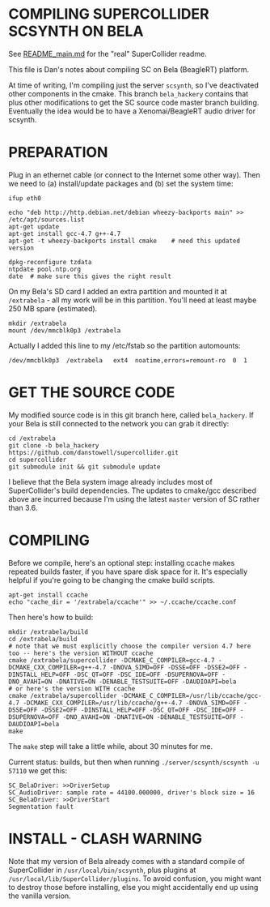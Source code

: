 COMPILING SUPERCOLLIDER SCSYNTH ON BELA
=======================================

See [README_main.md](README_main.md) for the "real" SuperCollider readme.

This file is Dan's notes about compiling SC on Bela (BeagleRT) platform.

At time of writing, I'm compiling just the server `scsynth`, so I've deactivated other components in the cmake.
This branch `bela_hackery` contains that plus other modifications to get the SC source code master branch building.
Eventually the idea would be to have a Xenomai/BeagleRT audio driver for scsynth.


PREPARATION
===========

Plug in an ethernet cable (or connect to the Internet some other way). Then we need to (a) install/update packages and (b) set the system time:

    ifup eth0

    echo "deb http://http.debian.net/debian wheezy-backports main" >> /etc/apt/sources.list
    apt-get update
    apt-get install gcc-4.7 g++-4.7
    apt-get -t wheezy-backports install cmake    # need this updated version

    dpkg-reconfigure tzdata
    ntpdate pool.ntp.org
    date  # make sure this gives the right result

On my Bela's SD card I added an extra partition and mounted it at `/extrabela` - all my work will be in this partition.
You'll need at least maybe 250 MB spare (estimated).

    mkdir /extrabela
    mount /dev/mmcblk0p3 /extrabela

Actually I added this line to my /etc/fstab so the partition automounts:

    /dev/mmcblk0p3  /extrabela   ext4  noatime,errors=remount-ro  0  1


GET THE SOURCE CODE
===================

My modified source code is in this git branch here, called `bela_hackery`. If your Bela is still connected to the network you can grab it directly:

    cd /extrabela
    git clone -b bela_hackery https://github.com/danstowell/supercollider.git
    cd supercollider
    git submodule init && git submodule update

I believe that the Bela system image already includes most of SuperCollider's build dependencies. The updates to cmake/gcc described above are incurred because I'm using the latest `master` version of SC rather than 3.6.

COMPILING
=========

Before we compile, here's an optional step: installing ccache makes repeated builds faster, if you have spare disk space for it. It's especially helpful if you're going to be changing the cmake build scripts.

    apt-get install ccache
    echo "cache_dir = '/extrabela/ccache'" >> ~/.ccache/ccache.conf

Then here's how to build:

    mkdir /extrabela/build
    cd /extrabela/build
    # note that we must explicitly choose the compiler version 4.7 here too -- here's the version WITHOUT ccache
    cmake /extrabela/supercollider -DCMAKE_C_COMPILER=gcc-4.7 -DCMAKE_CXX_COMPILER=g++-4.7 -DNOVA_SIMD=OFF -DSSE=OFF -DSSE2=OFF -DINSTALL_HELP=OFF -DSC_QT=OFF -DSC_IDE=OFF -DSUPERNOVA=OFF -DNO_AVAHI=ON -DNATIVE=ON -DENABLE_TESTSUITE=OFF -DAUDIOAPI=bela
    # or here's the version WITH ccache
    cmake /extrabela/supercollider -DCMAKE_C_COMPILER=/usr/lib/ccache/gcc-4.7 -DCMAKE_CXX_COMPILER=/usr/lib/ccache/g++-4.7 -DNOVA_SIMD=OFF -DSSE=OFF -DSSE2=OFF -DINSTALL_HELP=OFF -DSC_QT=OFF -DSC_IDE=OFF -DSUPERNOVA=OFF -DNO_AVAHI=ON -DNATIVE=ON -DENABLE_TESTSUITE=OFF -DAUDIOAPI=bela
    make

The `make` step will take a little while, about 30 minutes for me.

Current status: builds, but then when running `./server/scsynth/scsynth -u 57110` we get this:

    SC_BelaDriver: >>DriverSetup
    SC_AudioDriver: sample rate = 44100.000000, driver's block size = 16
    SC_BelaDriver: >>DriverStart
    Segmentation fault


INSTALL - CLASH WARNING
=======================

Note that my version of Bela already comes with a standard compile of SuperCollider in `/usr/local/bin/scsynth`, plus plugins at `/usr/local/lib/SuperCollider/plugins`. To avoid confusion, you might want to destroy those before installing, else you might accidentally end up using the vanilla version.

